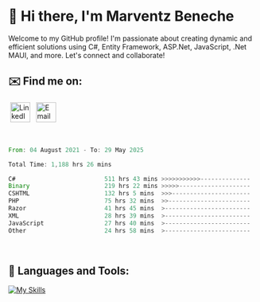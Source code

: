 # 👋 Hi there, I'm Marventz Beneche

Welcome to my GitHub profile! I'm passionate about creating dynamic and efficient solutions using C#, Entity Framework, ASP.Net, JavaScript, .Net MAUI, and more. Let's connect and collaborate!

## ✉️ Find me on:
 <a href="https://linkedin.com/in/benechem" target="_blank" rel="noopener noreferrer"> <img src="https://icons.iconarchive.com/icons/limav/flat-gradient-social/512/Linkedin-icon.png" alt="LinkedIn" height="40" style="vertical-align:top; margin:4px"></a>
 <a href="mailto:info@benechem.co"> <img src="https://icons.iconarchive.com/icons/dtafalonso/android-lollipop/512/Gmail-icon.png" alt="Email" height="40" style="vertical-align:top; margin:4px"></a>
</p>

<br/>
<!--START_SECTION:waka-->

```rust
From: 04 August 2021 - To: 29 May 2025

Total Time: 1,188 hrs 26 mins

C#                         511 hrs 43 mins >>>>>>>>>>>--------------   42.17 %
Binary                     219 hrs 22 mins >>>>>--------------------   18.08 %
CSHTML                     132 hrs 5 mins  >>>----------------------   10.89 %
PHP                        75 hrs 32 mins  >>-----------------------   06.23 %
Razor                      41 hrs 45 mins  >------------------------   03.44 %
XML                        28 hrs 39 mins  >------------------------   02.36 %
JavaScript                 27 hrs 40 mins  >------------------------   02.28 %
Other                      24 hrs 58 mins  >------------------------   02.06 %
```

<!--END_SECTION:waka-->
<br />

## 🧰 Languages and Tools:

[![My Skills](https://skillicons.dev/icons?i=js,html,css,cs,java,php,mysql,dotnet,bootstrap,visualstudio,vscode,androidstudio,azure,xd,wordpress,raspberrypi)](https://skillicons.dev)
<br />

